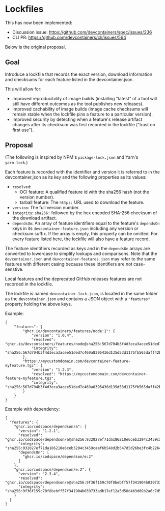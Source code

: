 # Lockfiles

This has now been implemented:
* Discussion issue: https://github.com/devcontainers/spec/issues/236
* CLI PR: https://github.com/devcontainers/cli/issues/564

Below is the original proposal.

## Goal

Introduce a lockfile that records the exact version, download information and checksums for each feature listed in the devcontainer.json.

This will allow for:
- Improved reproducibility of image builds (installing "latest" of a tool will still have different outcomes as the tool publishes new releases).
- Improved cachability of image builds (image cache checksums will remain stable when the lockfile pins a feature to a particular version).
- Improved security by detecting when a feature's release artifact changes after its checksum was first recorded in the lockfile ("trust on first use").

## Proposal

(The following is inspired by NPM's `package-lock.json` and Yarn's `yarn.lock`.)

Each feature is recorded with the identifier and version it is referred to in the devcontainer.json as its key and the following properties as its values:
- `resolved`:
    - OCI feature: A qualified feature id with the sha256 hash (not the version number).
    - tarball feature: The `https:` URL used to download the feature.
- `version`: The full version number.
- `integrity`: `sha256:` followed by the hex encoded SHA-256 checksum of the download artifact.
- `dependsOn`: An array of feature identifiers equal to the feature's `dependsOn` keys in its `devcontainer-feature.json` including any version or checksum suffix. If the array is empty, this property can be omitted. For every feature listed here, the lockfile will also have a feature record.

The feature identifiers recorded as keys and in the `dependsOn` arrays are converted to lowercase to simplify lookups and comparisons. Note that the `devcontainer.json` and `devcontainer-features.json` may refer to the same features with different casing because these identifiers are not case-senstive.

Local features and the deprecated GitHub releases features are not recorded in the lockfile.

The lockfile is named `devcontainer-lock.json`, is located in the same folder as the `devcontainer.json` and contains a JSON object with a `"features"` property holding the above keys.

Example:

```jsonc
{
    "features": {
        "ghcr.io/devcontainers/features/node:1": {
            "version": "1.0.4",
            "resolved": "ghcr.io/devcontainers/features/node@sha256:567d704b3f4d3eca3acee51ded7c460a8395436d135d53d1175fb565daff42b8",
            "integrity": "sha256:567d704b3f4d3eca3acee51ded7c460a8395436d135d53d1175fb565daff42b8"
        },
        "https://mycustomdomain.com/devcontainer-feature-myfeature.tgz": {
            "version": "1.2.3",
            "resolved": "https://mycustomdomain.com/devcontainer-feature-myfeature.tgz",
            "integrity": "sha256:567d704b3f4d3eca3acee51ded7c460a8395436d135d53d1175fb565daff42b8"
        }
    }
}
```

Example with dependency:

```jsonc
{
  "features": {
    "ghcr.io/codspace/dependson/a": {
      "version": "1.2.1",
      "resolved": "ghcr.io/codspace/dependson/a@sha256:932027ef71da186210e6ceb3294c3459caaf6b548d2b547d5d26be3fc4b2264a",
      "integrity": "sha256:932027ef71da186210e6ceb3294c3459caaf6b548d2b547d5d26be3fc4b2264a",
      "dependsOn": [
        "ghcr.io/codspace/dependson/e:2"
      ]
    },
    "ghcr.io/codspace/dependson/e:2": {
      "version": "2.3.4",
      "resolved": "ghcr.io/codspace/dependson/e@sha256:9f36f159c70f8bebff57f341904b030733adb17ef12a5d58d4b3d89b2a6c7d5a",
      "integrity": "sha256:9f36f159c70f8bebff57f341904b030733adb17ef12a5d58d4b3d89b2a6c7d5a"
    }
  }
}
```
